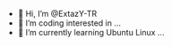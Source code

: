 - 👋 Hi, I’m @ExtazY-TR
- 👀 I’m coding interested in ...
- 🌱 I’m currently learning Ubuntu Linux ...

<!---
NuFeL-TR/NuFeL-TR is a ✨ special ✨ repository because its `README.md` (this file) appears on your GitHub profile.
You can click the Preview link to take a look at your changes.
--->
